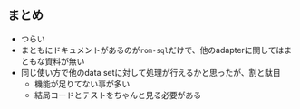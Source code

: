 
## まとめ

* つらい
* まともにドキュメントがあるのが`rom-sql`だけで、他のadapterに関してはまともな資料が無い
* 同じ使い方で他のdata setに対して処理が行えるかと思ったが、割と駄目
  * 機能が足りてない事が多い
  * 結局コードとテストをちゃんと見る必要がある
